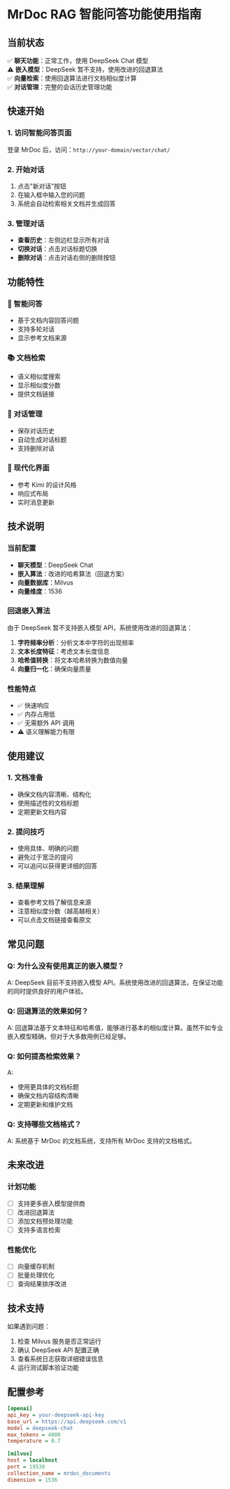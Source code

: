 # MrDoc RAG 智能问答功能使用指南

## 当前状态

✅ **聊天功能**：正常工作，使用 DeepSeek Chat 模型  
⚠️ **嵌入模型**：DeepSeek 暂不支持，使用改进的回退算法  
✅ **向量检索**：使用回退算法进行文档相似度计算  
✅ **对话管理**：完整的会话历史管理功能  

## 快速开始

### 1. 访问智能问答页面

登录 MrDoc 后，访问：`http://your-domain/vector/chat/`

### 2. 开始对话

1. 点击"新对话"按钮
2. 在输入框中输入您的问题
3. 系统会自动检索相关文档并生成回答

### 3. 管理对话

- **查看历史**：左侧边栏显示所有对话
- **切换对话**：点击对话标题切换
- **删除对话**：点击对话右侧的删除按钮

## 功能特性

### 🎯 智能问答
- 基于文档内容回答问题
- 支持多轮对话
- 显示参考文档来源

### 📚 文档检索
- 语义相似度搜索
- 显示相似度分数
- 提供文档链接

### 💬 对话管理
- 保存对话历史
- 自动生成对话标题
- 支持删除对话

### 🎨 现代化界面
- 参考 Kimi 的设计风格
- 响应式布局
- 实时消息更新

## 技术说明

### 当前配置
- **聊天模型**：DeepSeek Chat
- **嵌入算法**：改进的哈希算法（回退方案）
- **向量数据库**：Milvus
- **向量维度**：1536

### 回退嵌入算法
由于 DeepSeek 暂不支持嵌入模型 API，系统使用改进的回退算法：

1. **字符频率分析**：分析文本中字符的出现频率
2. **文本长度特征**：考虑文本长度信息
3. **哈希值转换**：将文本哈希转换为数值向量
4. **向量归一化**：确保向量质量

### 性能特点
- ✅ 快速响应
- ✅ 内存占用低
- ✅ 无需额外 API 调用
- ⚠️ 语义理解能力有限

## 使用建议

### 1. 文档准备
- 确保文档内容清晰、结构化
- 使用描述性的文档标题
- 定期更新文档内容

### 2. 提问技巧
- 使用具体、明确的问题
- 避免过于宽泛的提问
- 可以追问以获得更详细的回答

### 3. 结果理解
- 查看参考文档了解信息来源
- 注意相似度分数（越高越相关）
- 可以点击文档链接查看原文

## 常见问题

### Q: 为什么没有使用真正的嵌入模型？
A: DeepSeek 目前不支持嵌入模型 API。系统使用改进的回退算法，在保证功能的同时提供良好的用户体验。

### Q: 回退算法的效果如何？
A: 回退算法基于文本特征和哈希值，能够进行基本的相似度计算。虽然不如专业嵌入模型精确，但对于大多数用例已经足够。

### Q: 如何提高检索效果？
A: 
- 使用更具体的文档标题
- 确保文档内容结构清晰
- 定期更新和维护文档

### Q: 支持哪些文档格式？
A: 系统基于 MrDoc 的文档系统，支持所有 MrDoc 支持的文档格式。

## 未来改进

### 计划功能
- [ ] 支持更多嵌入模型提供商
- [ ] 改进回退算法
- [ ] 添加文档预处理功能
- [ ] 支持多语言检索

### 性能优化
- [ ] 向量缓存机制
- [ ] 批量处理优化
- [ ] 查询结果排序改进

## 技术支持

如果遇到问题：

1. 检查 Milvus 服务是否正常运行
2. 确认 DeepSeek API 配置正确
3. 查看系统日志获取详细错误信息
4. 运行测试脚本验证功能

## 配置参考

```ini
[openai]
api_key = your-deepseek-api-key
base_url = https://api.deepseek.com/v1
model = deepseek-chat
max_tokens = 4000
temperature = 0.7

[milvus]
host = localhost
port = 19530
collection_name = mrdoc_documents
dimension = 1536
``` 